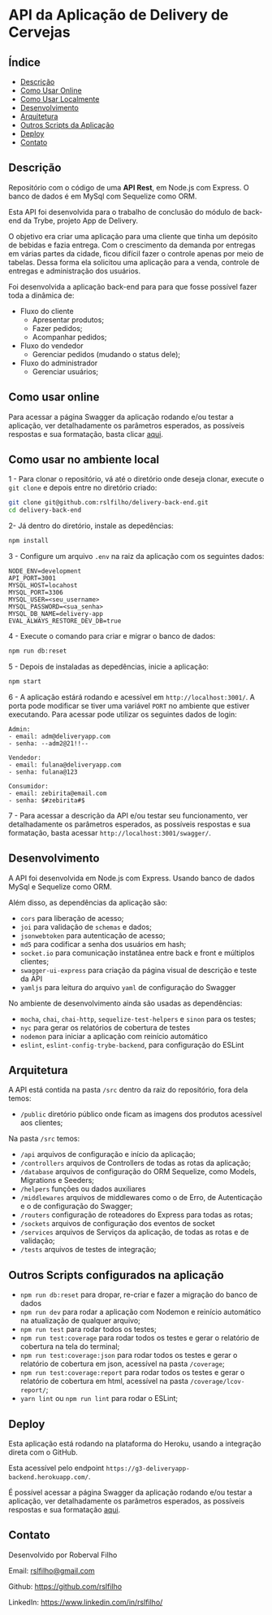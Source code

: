 # API da Aplicação de Delivery de Cervejas

## Índice

- [Descrição](#Descrição)
- [Como Usar Online](#Como-Usar-Online)
- [Como Usar Localmente](#Como-usar-no-ambiente-local)
- [Desenvolvimento](#Desenvolvimento)
- [Arquitetura](#Arquitetura)
- [Outros Scripts da Aplicação](#outros-scripts-configurados-na-aplicação)
- [Deploy](#Deploy)
- [Contato](#Contato)

## Descrição

Repositório com o código de uma **API Rest**, em Node.js com Express. O banco de dados é em MySql com Sequelize como ORM.

Esta API foi desenvolvida para o trabalho de conclusão do módulo de back-end da Trybe, projeto App de Delivery.

O objetivo era criar uma aplicação para uma cliente que tinha um depósito de bebidas e fazia entrega.
Com o crescimento da demanda por entregas em várias partes da cidade, ficou difícil fazer o controle apenas por meio de tabelas.
Dessa forma ela solicitou uma aplicação para a venda, controle de entregas e administração dos usuários.

Foi desenvolvida a aplicação back-end para para que fosse possível fazer toda a dinâmica de:

- Fluxo do cliente
  - Apresentar produtos; 
  - Fazer pedidos;
  - Acompanhar pedidos;
- Fluxo do vendedor
  - Gerenciar pedidos (mudando o status dele);
- Fluxo do administrador
  - Gerenciar usuários;

## Como usar online

Para acessar a página Swagger da aplicação rodando e/ou testar a aplicação, ver detalhadamente os parâmetros esperados, as possíveis respostas e sua formatação, basta clicar [aqui](https://g3-deliveryapp-backend.herokuapp.com/swagger/).

## Como usar no ambiente local

1 - Para clonar o repositório, vá até o diretório onde deseja clonar, execute o `git clone` e depois entre no diretório criado:

```bash
git clone git@github.com:rslfilho/delivery-back-end.git
cd delivery-back-end
```

2- Já dentro do diretório, instale as depedências:

```bash
npm install
```

3 - Configure um arquivo `.env` na raiz da aplicação com os seguintes dados:

```env
NODE_ENV=development
API_PORT=3001
MYSQL_HOST=locahost
MYSQL_PORT=3306
MYSQL_USER=<seu_username>
MYSQL_PASSWORD=<sua_senha>
MYSQL_DB_NAME=delivery-app
EVAL_ALWAYS_RESTORE_DEV_DB=true
```

4 - Execute o comando para criar e migrar o banco de dados:

```bash
npm run db:reset
```

5 - Depois de instaladas as depedências, inicie a aplicação:

```bash
npm start
```

6 - A aplicação estárá rodando e acessível em `http://localhost:3001/`. A porta pode modificar se tiver uma variável `PORT` no ambiente que estiver executando.
Para acessar pode utilizar os seguintes dados de login:

```
Admin:
- email: adm@deliveryapp.com
- senha: --adm2@21!!--

Vendedor:
- email: fulana@deliveryapp.com
- senha: fulana@123

Consumidor:
- email: zebirita@email.com
- senha: $#zebirita#$
```

7 - Para acessar a descrição da API e/ou testar seu funcionamento, ver detalhadamente os parâmetros esperados, as possíveis respostas e sua formatação, basta acessar `http://localhost:3001/swagger/`.

## Desenvolvimento

A API foi desenvolvida em Node.js com Express. Usando banco de dados MySql e Sequelize como ORM.

Além disso, as dependências da aplicação são:

- `cors` para liberação de acesso;
- `joi` para validação de `schemas` e dados;
- `jsonwebtoken` para autenticação de acesso;
- `md5` para codificar a senha dos usuários em hash;
- `socket.io` para comunicação instatânea entre back e front e múltiplos clientes;
- `swagger-ui-express` para criação da página visual de descrição e teste da API
- `yamljs` para leitura do arquivo `yaml` de configuração do Swagger

No ambiente de desenvolvimento ainda são usadas as dependências:

- `mocha`, `chai`, `chai-http`, `sequelize-test-helpers` e `sinon` para os testes;
- `nyc` para gerar os relatórios de cobertura de testes
- `nodemon` para iniciar a aplicação com reinício automático
- `eslint`, `eslint-config-trybe-backend`, para configuração do ESLint

## Arquitetura

A API está contida na pasta `/src` dentro da raiz do repositório, fora dela temos:

- `/public` diretório público onde ficam as imagens dos produtos acessível aos clientes;

Na pasta `/src` temos:

- `/api` arquivos de configuração e início da aplicação;
- `/controllers` arquivos de Controllers de todas as rotas da aplicação;
- `/database` arquivos de configuração do ORM Sequelize, como Models, Migrations e Seeders;
- `/helpers` funções ou dados auxiliares
- `/middlewares` arquivos de middlewares como o de Erro, de Autenticação e o de configuração do Swagger;
- `/routers` configuração de roteadores do Express para todas as rotas;
- `/sockets` arquivos de configuração dos eventos de socket
- `/services` arquivos de Serviços da aplicação, de todas as rotas e de validação;
- `/tests` arquivos de testes de integração;

## Outros Scripts configurados na aplicação

* `npm run db:reset` para dropar, re-criar e fazer a migração do banco de dados
* `npm run dev` para rodar a aplicação com Nodemon e reinício automático na atualização de qualquer arquivo;
* `npm run test` para rodar todos os testes;
* `npm run test:coverage` para rodar todos os testes e gerar o relatório de cobertura na tela do terminal;
* `npm run test:coverage:json` para rodar todos os testes e gerar o relatório de cobertura em json, acessível na pasta `/coverage`;
* `npm run test:coverage:report` para rodar todos os testes e gerar o relatório de cobertura em html, acessível na pasta `/coverage/lcov-report/`;
* `yarn lint` ou `npm run lint` para rodar o ESLint;

## Deploy

Esta aplicação está rodando na plataforma do Heroku, usando a integração direta com o GitHub.

Esta acessível pelo endpoint `https://g3-deliveryapp-backend.herokuapp.com/`.

É possível acessar a página Swagger da aplicação rodando e/ou testar a aplicação, ver detalhadamente os parâmetros esperados, as possíveis respostas e sua formatação [aqui](https://g3-deliveryapp-backend.herokuapp.com/swagger/).

## Contato

Desenvolvido por Roberval Filho

Email: rslfilho@gmail.com

Github: https://github.com/rslfilho

LinkedIn: https://www.linkedin.com/in/rslfilho/
